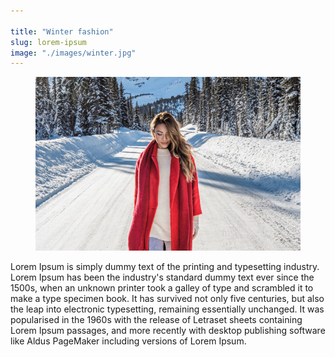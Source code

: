 ```yaml
---

title: "Winter fashion"
slug: lorem-ipsum
image: "./images/winter.jpg"
---
```


<!-- markdownlint-disable MD033 -->

<figure class="figure">
    <img src="./images/winter.jpg" alt="Title"/>
    
</figure>

Lorem Ipsum is simply dummy text of the printing and typesetting industry. Lorem Ipsum has been the industry's standard dummy text ever since the 1500s, when an unknown printer took a galley of type and scrambled it to make a type specimen book. It has survived not only five centuries, but also the leap into electronic typesetting, remaining essentially unchanged. It was popularised in the 1960s with the release of Letraset sheets containing Lorem Ipsum passages, and more recently with desktop publishing software like Aldus PageMaker including versions of Lorem Ipsum.




